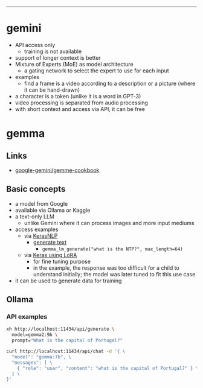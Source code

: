 ____

# gemini

- API access only
  * training is not available
- support of longer context is better
- Mixture of Experts (MoE) as model architecture
  * a gating network to select the expert to use for each input
- examples
  * find a frame is a video according to a description or a picture (where it
    can be hand-drawn)
- a character is a token (unlike it is a word in GPT-3)
- video processing is separated from audio processing
- with short context and access via API, it can be free

# gemma

## Links

- [google-gemini/gemme-cookbook](https://github.com/google-gemini/gemma-cookbook)

## Basic concepts

- a model from Google
- available via Ollama or Kaggle
- a text-only LLM
  * unlike Gemini where it can process images and more input mediums
- access examples
  * via [KerasNLP](https://keras.io/keras_nlp/)
    + [generate text](https://ai.google.dev/gemma/docs/get_started)
      + `gemma_lm_generate("what is the NTP?", max_length=64)`
  * via [Keras using
    LoRA](https://colab.research.google.com/github/google/generative-ai-docs/blob/main/site/en/gemma/docs/lora_tuning.ipynb)
    + for fine tuning purpose
    + in the example, the response was too difficult for a child to understand
      initially; the model was later tuned to fit this use case
- it can be used to generate data for training

## Ollama

### API examples

```sh
xh http://localhost:11434/api/generate \
  model=gemma2:9b \
  prompt="What is the capital of Portugal?"
```

```sh
curl http://localhost:11434/api/chat -d '{ \
  "model": "gemma:7b", \
  "messages": [ \
    { "role": "user", "content": "what is the capital of Portugal?" } \
  ] \
}'
```
